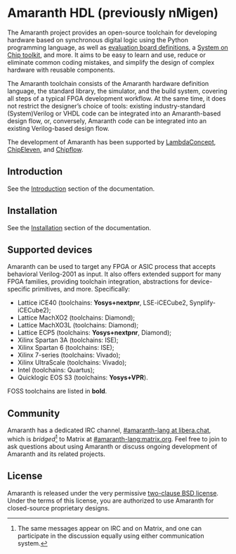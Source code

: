 # Amaranth HDL (previously nMigen)

The Amaranth project provides an open-source toolchain for developing hardware based on synchronous digital logic using the Python programming language, as well as [evaluation board definitions][amaranth-boards], a [System on Chip toolkit][amaranth-soc], and more. It aims to be easy to learn and use, reduce or eliminate common coding mistakes, and simplify the design of complex hardware with reusable components.

The Amaranth toolchain consists of the Amaranth hardware definition language, the standard library, the simulator, and the build system, covering all steps of a typical FPGA development workflow. At the same time, it does not restrict the designer’s choice of tools: existing industry-standard (System)Verilog or VHDL code can be integrated into an Amaranth-based design flow, or, conversely, Amaranth code can be integrated into an existing Verilog-based design flow.

[amaranth-boards]: https://github.com/amaranth-lang/amaranth-boards
[amaranth-soc]: https://github.com/amaranth-lang/amaranth-soc

The development of Amaranth has been supported by [LambdaConcept][], [ChipEleven][], and [Chipflow][].

[yosys]: https://yosyshq.net/yosys/
[lambdaconcept]: http://lambdaconcept.com/
[chipeleven]: https://chipeleven.com/
[chipflow]: https://chipflow.io/

## Introduction

See the [Introduction](https://amaranth-lang.org/docs/amaranth/latest/intro.html) section of the documentation.

## Installation

See the [Installation](https://amaranth-lang.org/docs/amaranth/latest/install.html) section of the documentation.

## Supported devices

Amaranth can be used to target any FPGA or ASIC process that accepts behavioral Verilog-2001 as input. It also offers extended support for many FPGA families, providing toolchain integration, abstractions for device-specific primitives, and more. Specifically:

  * Lattice iCE40 (toolchains: **Yosys+nextpnr**, LSE-iCECube2, Synplify-iCECube2);
  * Lattice MachXO2 (toolchains: Diamond);
  * Lattice MachXO3L (toolchains: Diamond);
  * Lattice ECP5 (toolchains: **Yosys+nextpnr**, Diamond);
  * Xilinx Spartan 3A (toolchains: ISE);
  * Xilinx Spartan 6 (toolchains: ISE);
  * Xilinx 7-series (toolchains: Vivado);
  * Xilinx UltraScale (toolchains: Vivado);
  * Intel (toolchains: Quartus);
  * Quicklogic EOS S3 (toolchains: **Yosys+VPR**).

FOSS toolchains are listed in **bold**.

## Community

Amaranth has a dedicated IRC channel, [#amaranth-lang at libera.chat](https://web.libera.chat/#amaranth-lang), which is _bridged_[^1] to Matrix at [#amaranth-lang:matrix.org](https://matrix.to/#/#amaranth-lang:matrix.org). Feel free to join to ask questions about using Amaranth or discuss ongoing development of Amaranth and its related projects.

[^1]: The same messages appear on IRC and on Matrix, and one can participate in the discussion equally using either communication system.

## License

Amaranth is released under the very permissive [two-clause BSD license](LICENSE.txt). Under the terms of this license, you are authorized to use Amaranth for closed-source proprietary designs.
